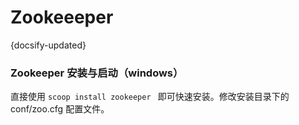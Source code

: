 # Zookeeeper
{docsify-updated}

### Zookeeper 安装与启动（windows）
直接使用 `scoop install zookeeper ` 即可快速安装。修改安装目录下的 conf/zoo.cfg 配置文件。

